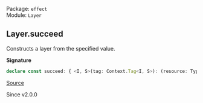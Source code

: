 Package: `effect`<br />
Module: `Layer`<br />

## Layer.succeed

Constructs a layer from the specified value.

**Signature**

```ts
declare const succeed: { <I, S>(tag: Context.Tag<I, S>): (resource: Types.NoInfer<S>) => Layer<I>; <I, S>(tag: Context.Tag<I, S>, resource: Types.NoInfer<S>): Layer<I>; }
```

[Source](https://github.com/Effect-TS/effect/tree/main/packages/effect/src/Layer.ts#L766)

Since v2.0.0